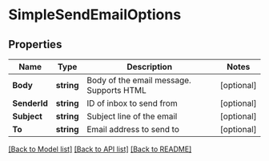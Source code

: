 # SimpleSendEmailOptions

## Properties

Name | Type | Description | Notes
------------ | ------------- | ------------- | -------------
**Body** | **string** | Body of the email message. Supports HTML | [optional] 
**SenderId** | **string** | ID of inbox to send from | [optional] 
**Subject** | **string** | Subject line of the email | [optional] 
**To** | **string** | Email address to send to | [optional] 

[[Back to Model list]](../README.md#documentation-for-models) [[Back to API list]](../README.md#documentation-for-api-endpoints) [[Back to README]](../README.md)


